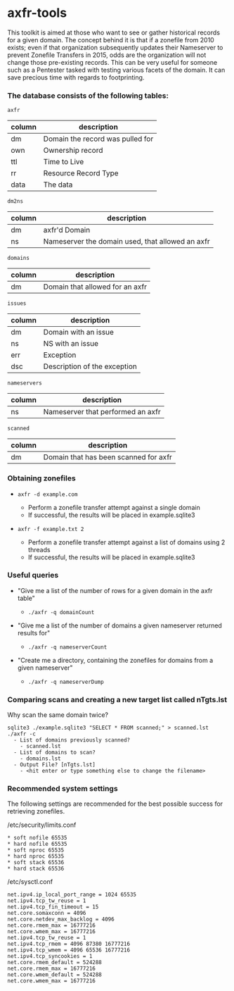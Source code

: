 # axfr-tools

This toolkit is aimed at those who want to see or gather historical records for a given domain.  The concept behind it is that if a zonefile from 2010 exists; even if that organization subsequently updates their Nameserver to prevent Zonefile Transfers in 2015, odds are the organization will not change those pre-existing records.  This can be very useful for someone such as a Pentester tasked with testing various facets of the domain.  It can save precious time with regards to footprinting.

### The database consists of the following tables:
`axfr`

| column | description |
| --- | --- |
| dm | Domain the record was pulled for |
| own | Ownership record |
| ttl | Time to Live |
| rr | Resource Record Type |
| data | The data |

`dm2ns`

| column | description |
| --- | --- |
| dm | axfr'd Domain |
| ns | Nameserver the domain used, that allowed an axfr |

`domains`

| column | description |
| --- | --- |
| dm | Domain that allowed for an axfr |

`issues`

| column | description |
| --- | --- |
| dm | Domain with an issue |
| ns | NS with an issue |
| err | Exception |
| dsc | Description of the exception |

`nameservers`

| column | description |
| --- | --- |
| ns | Nameserver that performed an axfr |

`scanned`

| column | description |
| --- | --- |
| dm | Domain that has been scanned for axfr |

### Obtaining zonefiles

- `axfr -d example.com`
  - Perform a zonefile transfer attempt against a single domain
  - If successful, the results will be placed in example.sqlite3

- `axfr -f example.txt 2`
  - Perform a zonefile transfer attempt against a list of domains using 2 threads
  - If successful, the results will be placed in example.sqlite3

### Useful queries
- "Give me a list of the number of rows for a given domain in the axfr table"
  - `./axfr -q domainCount`

- "Give me a list of the number of domains a given nameserver returned results for"
  - `./axfr -q nameserverCount`

- "Create me a directory, containing the zonefiles for domains from a given nameserver"
  - `./axfr -q nameserverDump`


### Comparing scans and creating a new target list called nTgts.lst
Why scan the same domain twice?
```
sqlite3 ./example.sqlite3 "SELECT * FROM scanned;" > scanned.lst
./axfr -c
  - List of domains previously scanned?
    - scanned.lst
  - List of domains to scan?
    - domains.lst
  - Output File? [nTgts.lst]
    - <hit enter or type something else to change the filename>
```

### Recommended system settings
The following settings are recommended for the best possible success for retrieving zonefiles.

/etc/security/limits.conf
```
* soft nofile 65535
* hard nofile 65535
* soft nproc 65535
* hard nproc 65535
* soft stack 65536
* hard stack 65536
```

/etc/sysctl.conf
```
net.ipv4.ip_local_port_range = 1024 65535
net.ipv4.tcp_tw_reuse = 1
net.ipv4.tcp_fin_timeout = 15
net.core.somaxconn = 4096
net.core.netdev_max_backlog = 4096
net.core.rmem_max = 16777216
net.core.wmem_max = 16777216
net.ipv4.tcp_tw_reuse = 1
net.ipv4.tcp_rmem = 4096 87380 16777216
net.ipv4.tcp_wmem = 4096 65536 16777216
net.ipv4.tcp_syncookies = 1
net.core.rmem_default = 524288
net.core.rmem_max = 16777216
net.core.wmem_default = 524288
net.core.wmem_max = 16777216
```
